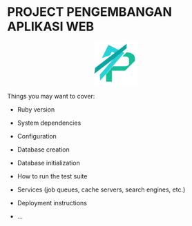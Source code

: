 # PROJECT PENGEMBANGAN APLIKASI WEB
<p align="center" ><img width="100" height="100" src= "app/assets/images/logo.png"/></p>

Things you may want to cover:

* Ruby version

* System dependencies

* Configuration

* Database creation

* Database initialization

* How to run the test suite

* Services (job queues, cache servers, search engines, etc.)

* Deployment instructions

* ...
